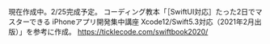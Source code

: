 現在作成中。2/25完成予定。
コーディング教本「［SwiftUI対応］たった2日でマスターできる iPhoneアプリ開発集中講座 Xcode12/Swift5.3対応（2021年2月出版）」を参考に作成。
https://ticklecode.com/swiftbook2020/
